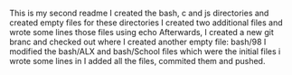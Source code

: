 This is my second readme
I created the bash, c and js directories and created empty files for these directories
I created two additional files and wrote some lines those files using echo
Afterwards, I created a new git branc and checked out where I created another empty file: bash/98
I modified the bash/ALX and bash/School files which were the initial files i wrote some lines in
I added all the files, commited them and pushed.
